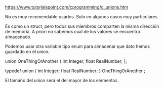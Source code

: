 https://www.tutorialspoint.com/cprogramming/c_unions.htm

No es muy recomendable usarlos.
Solo en algunos casos muy particulares.

Es como un struct, pero todos sus miembros comparten la misma dirección de memoria.
A priori no sabemos cual de los valores se encuentra almacenado.

Podemos usar otra variable tipo enum para almacenar que dato hemos guardado en el union.

union OneThingOrAnother {
  int Integer;
  float RealNumber;
};

typedef union {
  int Integer;
  float RealNumber;
} OneThingOrAnother ;

El tamaño del union será el del mayor de los elementos.

